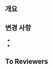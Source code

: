<!-- 제목 뒤에 # 이슈번호 붙여주세요. -->

## 개요

<!-- 변경 사항 및 관련 이슈에 대해 간단하게 작성해주세요. -->

## 변경 사항

-
-

## To Reviewers
